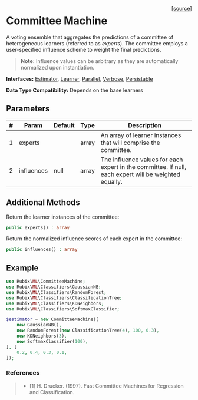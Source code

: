 <span style="float:right;"><a href="https://github.com/RubixML/RubixML/blob/master/src/CommitteeMachine.php">[source]</a></span>

# Committee Machine
A voting ensemble that aggregates the predictions of a committee of heterogeneous learners (referred to as *experts*). The committee employs a user-specified influence scheme to weight the final predictions.

> **Note:** Influence values can be arbitrary as they are automatically normalized upon instantiation.

**Interfaces:** [Estimator](estimator.md), [Learner](learner.md), [Parallel](parallel.md), [Verbose](verbose.md), [Persistable](persistable.md)

**Data Type Compatibility:** Depends on the base learners

## Parameters
| # | Param | Default | Type | Description |
|---|---|---|---|---|
| 1 | experts | | array | An array of learner instances that will comprise the committee. |
| 2 | influences | null | array | The influence values for each expert in the committee. If null, each expert will be weighted equally. |

## Additional Methods
Return the learner instances of the committee:
```php
public experts() : array
```

Return the normalized influence scores of each expert in the committee:
```php
public influences() : array
```

## Example
```php
use Rubix\ML\CommitteeMachine;
use Rubix\ML\Classifiers\GaussianNB;
use Rubix\ML\Classifiers\RandomForest;
use Rubix\ML\Classifiers\ClassificationTree;
use Rubix\ML\Classifiers\KDNeighbors;
use Rubix\ML\Classifiers\SoftmaxClassifier;

$estimator = new CommitteeMachine([
    new GaussianNB(),
    new RandomForest(new ClassificationTree(4), 100, 0.3),
    new KDNeighbors(3),
    new SoftmaxClassifier(100),
], [
    0.2, 0.4, 0.3, 0.1,
]);
```

### References
>- [1] H. Drucker. (1997). Fast Committee Machines for Regression and Classification.